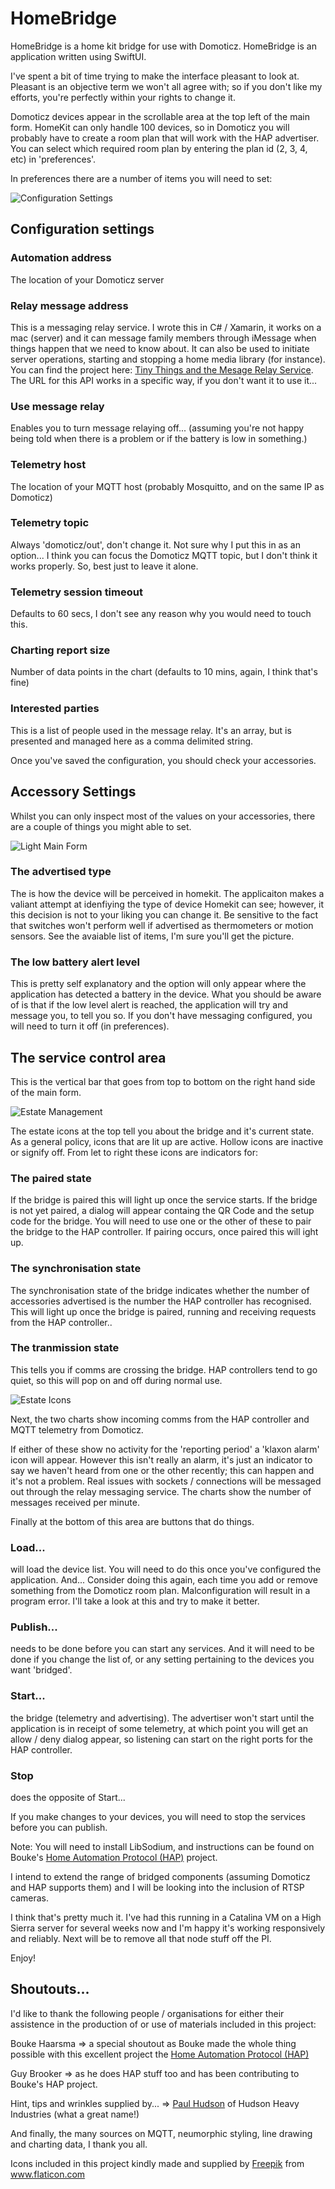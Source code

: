HomeBridge
===============

HomeBridge is a home kit bridge for use with Domoticz. HomeBridge is an application written using SwiftUI. 

I've spent a bit of time trying to make the interface pleasant to look at. Pleasant is an objective term we won't all agree with; so if you don't like my efforts, you're perfectly within your rights to change it.

Domoticz devices appear in the scrollable area at the top left of the main form. HomeKit can only handle 100 devices, so in Domoticz you will probably have to create a room plan that will work with the HAP advertiser. You can select which required room plan by entering the plan id (2, 3, 4, etc) in 'preferences'.

In preferences there are a number of items you will need to set:

![Configuration Settings](Screenshots/ConfigurationForm.png)

## Configuration settings
### Automation address
The location of your Domoticz server

### Relay message address 
This is a messaging relay service. I wrote this in C# / Xamarin, it works on a mac (server) and it can message family members through iMessage when things happen that we need to know about. It can also be used to initiate server operations, starting and stopping a home media library (for instance). You can find the project here: <a href="https://github.com/thales-man/tiny-things" title="Tiny things">Tiny Things and the Mesage Relay Service</a>. The URL for this API works in a specific way, if you don't want it to use it...

### Use message relay
Enables you to turn message relaying off... (assuming you're not happy being told when there is a problem or if the battery is low in something.)

### Telemetry host 
The location of your MQTT host (probably Mosquitto, and on the same IP as Domoticz)

### Telemetry topic 
Always 'domoticz/out', don't change it. Not sure why I put this in as an option... I think you can focus the Domoticz MQTT topic, but I don't think it works properly. So, best just to leave it alone.

### Telemetry session timeout 
Defaults to 60 secs, I don't see any reason why you would need to touch this.

### Charting report size 
Number of data points in the chart (defaults to 10 mins, again, I think that's fine)

### Interested parties
This is a list of people used in the message relay. It's an array, but is presented and managed here as a comma delimited string.

Once you've saved the configuration, you should check your accessories.

## Accessory Settings
Whilst you can only inspect most of the values on your accessories, there are a couple of things you might able to set.

![Light Main Form](Screenshots/LightMainForm.png)

### The advertised type
The is how the device will be perceived in homekit. The applicaiton makes a valiant attempt at idenfiying the type of device Homekit can see; however, it this decision is not to your liking you can change it. Be sensitive to the fact that switches won't perform well if advertised as thermometers or motion sensors. See the avaiable list of items, I'm sure you'll get the picture.

### The low battery alert level
This is pretty self explanatory and the option will only appear where the application has detected a battery in the device. What you should be aware of is that if the low level alert is reached, the application will try and message you, to tell you so. If you don't have messaging configured, you will need to turn it off (in preferences).

## The service control area
This is the vertical bar that goes from top to bottom on the right hand side of the main form.

![Estate Management](Screenshots/EstateManagement.png)

The estate icons at the top tell you about the bridge and it's current state. As a general policy, icons that are lit up are active. Hollow icons are inactive or signify off. From let to right these icons are indicators for:

### The paired state
If the bridge is paired this will light up once the service starts. If the bridge is not yet paired, a dialog will appear containg the QR Code and the setup code for the bridge. You will need to use one or the other of these to pair the bridge to the HAP controller. If pairing occurs, once paired this will ight up.

### The synchronisation state
The synchronisation state of the bridge indicates whether the number of accessories advertised is the number the HAP controller has recognised. This will light up once the bridge is paired, running and receiving requests from the HAP controller..

### The tranmission state
This tells you if comms are crossing the bridge. HAP controllers tend to go quiet, so this will pop on and off during normal use.

![Estate Icons](Screenshots/EstateIcons.png)

Next, the two charts show incoming comms from 
    the HAP controller 
    and MQTT telemetry from Domoticz.

If either of these show no activity for the 'reporting period' a 'klaxon alarm' icon will appear. However this isn't really an alarm, it's just an indicator to say we haven't heard from one or the other recently; this can happen and it's not a problem. Real issues with sockets / connections will be messaged out through the relay messaging service. The charts show the number of messages received per minute.  

Finally at the bottom of this area are buttons that do things.

### Load...
will load the device list. You will need to do this once you've configured the application. And... Consider doing this again, each time you add or remove something from the Domoticz room plan. Malconfiguration will result in a program error. I'll take a look at this and try to make it better.

### Publish...
needs to be done before you can start any services. And it will need to be done if you change the list of, or any setting pertaining to the devices you want 'bridged'.

### Start... 
the bridge (telemetry and advertising).  The advertiser won't start until the application is in receipt of some telemetry, at which point you will get an allow / deny dialog appear, so listening can start on the right ports for the HAP controller.

### Stop
does the opposite of Start...
    
If you make changes to your devices, you will need to stop the services before you can publish.

Note: You will need to install LibSodium, and instructions can be found on Bouke's <a href="https://github.com/Bouke/HAP" title="Home Automation Protocol">Home Automation Protocol (HAP)</a> project.

I intend to extend the range of bridged components (assuming Domoticz and HAP supports them) and I will be looking into the inclusion of RTSP cameras.

I think that's pretty much it. I've had this running in a Catalina VM on a High Sierra server for several weeks now and I'm happy it's working responsively and reliably. Next will be to remove all that node stuff off the PI.

Enjoy!

## Shoutouts...
I'd like to thank the following people / organisations for either their assistence in the production of or use of materials included in this project:

Bouke Haarsma
        => a special shoutout as Bouke made the whole thing possible with this excellent project the <a href="https://github.com/Bouke/HAP" title="Home Automation Protocol">Home Automation Protocol (HAP)</a>
    
Guy Brooker
        => as he does HAP stuff too and has been contributing to Bouke's HAP project.
    
Hint, tips and wrinkles supplied by...
        => <a href="https://www.hackingwithswift.com/" title="Hacking with Swift">Paul Hudson</a> of Hudson Heavy Industries (what a great name!)
    
And finally, the many sources on MQTT, neumorphic styling, line drawing and charting data, I thank you all.
    
Icons included in this project kindly made and supplied by  <a href="https://www.flaticon.com/authors/freepik" title="Freepik">Freepik</a> from <a href="https://www.flaticon.com/" title="Flaticon">www.flaticon.com</a>
